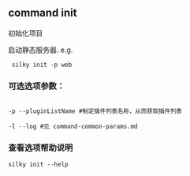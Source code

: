 ## command init

初始化项目

启动静态服务器. e.g.  

```shell
 silky init -p web
```

### 可选选项参数：

```shell

-p --pluginListName #制定插件列表名称，从而获取插件列表

-l --log #见 command-common-params.md
```

### 查看选项帮助说明

```
silky init --help
```
